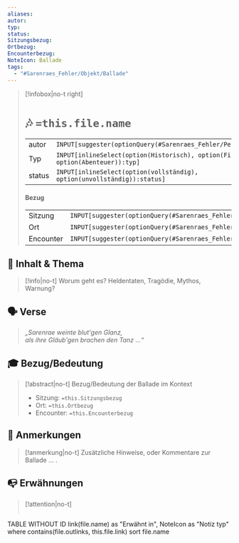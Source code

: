 ```yaml
---
aliases: 
autor:
typ:
status:
Sitzungsbezug:
Ortbezug:
Encounterbezug:
NoteIcon: Ballade
tags:
  - "#Sarenraes_Fehler/Objekt/Ballade"
---
```

> [!infobox|no-t right]
> #  🎶 `=this.file.name`
> |    |    |
> |--- |  --- |
> | autor| `INPUT[suggester(optionQuery(#Sarenraes_Fehler/Personen)):autor]`|
> | Typ| `INPUT[inlineSelect(option(Historisch), option(Fiktiv), option(Abenteuer)):typ]`|
> | status| `INPUT[inlineSelect(option(vollständig), option(unvollständig)):status]` |
> #### Bezug
> |    |    |
> |--- |  --- |
> | Sitzung| `INPUT[suggester(optionQuery(#Sarenraes_Fehler/Session_Journal)):Sitzungsbezug]`|
> | Ort| `INPUT[suggester(optionQuery(#Sarenraes_Fehler/Ort)):Ortbezug]`|
> | Encounter| `INPUT[suggester(optionQuery(#Sarenraes_Fehler/Encounter)):Encounterbezug]`|


## 📝 Inhalt & Thema
> [!info|no-t]
> Worum geht es? Heldentaten, Tragödie, Mythos, Warnung?

## 🗣️ Verse
> *„Sarenrae weinte blut'gen Glanz,  
> als ihre Gläub'gen brachen den Tanz …“*


## 🎓 Bezug/Bedeutung 
> [!abstract|no-t]
> Bezug/Bedeutung der Ballade im Kontext
>- Sitzung: `=this.Sitzungsbezug`
>- Ort: `=this.Ortbezug`
>- Encounter: `=this.Encounterbezug`

## 📌 Anmerkungen
> [!anmerkung|no-t]
> Zusätzliche Hinweise, oder Kommentare zur Ballade
> ... .

## 📭 Erwähnungen 
> [!attention|no-t]
> ```dataview
TABLE WITHOUT ID link(file.name) as "Erwähnt in", NoteIcon as "Notiz typ"
where contains(file.outlinks, this.file.link)
sort file.name
